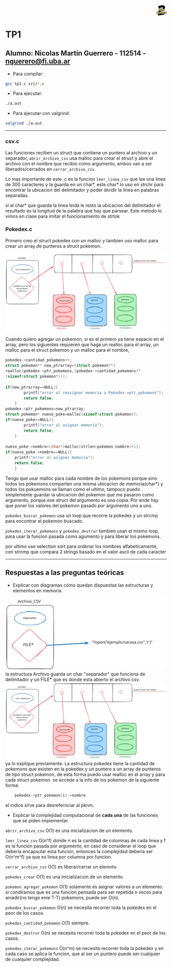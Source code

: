 <div align="right">
<img width="32px" src="img/algo2.svg">
</div>

# TP1


## Alumno: Nicolas Martin Guerrero - 112514 - nguerero@fi.uba.ar

- Para compilar:

```bash
gcc tp1.c src/*.c
```

- Para ejecutar:

```bash
./a.out
```

- Para ejecutar con valgrind:
```bash
valgrind ./a.out
```

---

### csv.c
Las funciones reciben un struct que contiene un puntero al archivo y un separador, `abrir_archivo_csv` usa malloc para crear el struct y abre el archivo con el nombre que recibio como argumento, ambos van a ser liberados/cerrados en `cerrar_archivo_csv`.

Lo mas importante de este .c es la funcion `leer_linea_csv` que lee una linea de 300 caracteres y la guarda en un char*, este char* lo uso en strchr para encontrar la ubicacion del delimitador y poder dividir la linea en palabras separadas.

si al char* que guarda la linea leida le resto la ubicacion del delimitador el resultado es la longitud de la palabra que hay que parsear. Este metodo lo vimos en clase para imitar el funcionamiento de strtok

### Pokedex.c

Primero creo el struct pokedex con un malloc y tambien uso malloc para crear un array de punteros a struct pokemon.
<div align="center">
<img width="" src="img/struct_pokedex.svg">
</div>

Cuando quiero agregar un pokemon, si es el primero ya tiene espacio en el array, pero los sigiuentes requieren que haga un realloc para el array, un malloc para el struct pokemon y un malloc para el nombre,
```c
pokedex->cantidad_pokemons++;
struct pokemon** new_ptrarray=(struct pokemon**)
realloc(pokedex->ptr_pokemons,(pokedex->cantidad_pokemons)*
(sizeof(struct pokemon*)));
		
if(new_ptrarray==NULL){
		printf("error al reasignar memoria a Pokedex->ptr_pokemons");
		return false;
	}
pokedex->ptr_pokemons=new_ptrarray;
struct pokemon* nuevo_poke=malloc(sizeof(struct pokemon));
if(nuevo_poke==NULL){
		printf("error al asignar memoria");
		return false;
	}
		
nuevo_poke->nombre=(char*)malloc(strlen(pokemon.nombre)+1);
if(nuevo_poke->nombre==NULL){
	printf("error al asignar memoria");
	return false;
    }
```
Tengo que usar malloc para cada nombre de los pokemons porque sino todos los pokemons comparten una misma ubicacion de memoria(char*) y todos los pokuemons se llaman como el ultimo, tampoco puedo simplemente guardar la ubicacion del pokemon que me pasaron como argumento, porque ese struct del argumento es una copia. Por ende hay que poner los valores del pokemon pasado por argumento uno a uno.

`pokedex_buscar_pokemon` usa un loop que recorre la pokedex y un strcmp para encontrar el pokemon buscado.

`pokedex_iterar_pokemons` y `pokedex_destrur` tambien usan el mismo loop, para usar la funcion pasada como agumento y para liberar los pokemons.

por ultimo use selection sort para ordenar los nombres alfabeticamente, con strcmp que compara 2 strings basado en el valor ascii de cada caracter






---

## Respuestas a las preguntas teóricas
 - Explicar con diagramas cómo quedan dispuestas las estructuras y elementos en memoria.
 <div align="center">
<img width="" src="img/struct_archivo.svg">
</div>
la estructura Archivo guarda un char "separador" que funciona de delimitador y un FILE* que  es donde esta abierto el archivo csv.
<div align="center">
<img width="" src="img/struct_pokedex.svg">
</div>
ya lo explique previamente. La estructura pokedex tiene la cantidad de pokemons que existen en la pokedex y un puntero a un array de punteros de tipo struct pokemon, de esta forma puedo usar realloc en el array y para cada struct pokemon. se accede a la info de los pokemon de la siguiente forma:

```c
    pokedex->ptr_pokemon[i]->nombre
```

el indice sirve para desrefernciar al pknm.
 - Explicar la complejidad computacional de **cada una** de las funciones que se piden implementar.

`abrir_archivo_csv` O(1) es una inicializacion de un elemento.

`leer_linea_csv` O(n^f) donde n es la cantidad de columnas de cada linea y f es la funcion pasada por argumento, en caso de considerar el loop que deberia encapsular esta funcion, entonces la complejidad deberia ser O(n^m^f) ya que es linea por columna por funcion.  

`cerrar_archivo_csv` O(1) es liberar/cerrar un elemnto

`pokedex_crear` O(1) es una inicializacion de un elemento.

`pokemon_agregar_pokemon` O(1) solamente es asignar valores a un elemento. si condiramos que es una funcion pensada para ser repetida n veces para aniadir(no tengo enie T-T) pokemons, puede ser O(n).

`pokedex_buscar_pokemon` O(n) se necesita recorrer toda la pokedex en el peor de los casos.

`pokedex_cantidad_pokemon` O(1) siempre.

`pokedex_destrur` O(n) se necesita recorrer toda la pokedex en el peor de los casos.

`pokedex_iterar_pokemons` O(n^m) se necesita recorrer toda la pokedex y en cada caso se aplica la funcion, que al ser un puntero puede ser cualquier de cualquier complejidad.
